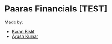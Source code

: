 # Paaras Financials [TEST]

Made by: 
- [Karan Bisht](https://github.com/Karan-Bisht16)
- [Ayush Kumar](https://github.com/ayushgitt)